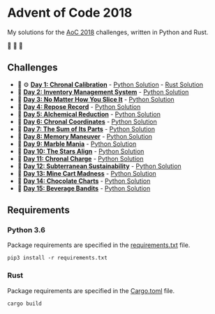 # Advent of Code 2018

My solutions for the [AoC 2018](https://adventofcode.com/2018) challenges, written in Python and Rust.

:christmas_tree: :christmas_tree: :christmas_tree:

## Challenges

- :snake: :gear: **[Day 1: Chronal Calibration](https://adventofcode.com/2018/day/1)** - [Python Solution](src/day1.py) - [Rust Solution](src/bin/day1.rs)
- :snake: **[Day 2: Inventory Management System](https://adventofcode.com/2018/day/2)** - [Python Solution](src/day2.py)
- :snake: **[Day 3: No Matter How You Slice It](https://adventofcode.com/2018/day/3)** - [Python Solution](src/day3.py)
- :snake: **[Day 4: Repose Record](https://adventofcode.com/2018/day/4)** - [Python Solution](src/day4.py)
- :snake: **[Day 5: Alchemical Reduction](https://adventofcode.com/2018/day/5)** - [Python Solution](src/day5.py)
- :snake: **[Day 6: Chronal Coordinates](https://adventofcode.com/2018/day/6)** - [Python Solution](src/day6.py)
- :snake: **[Day 7: The Sum of Its Parts](https://adventofcode.com/2018/day/7)** - [Python Solution](src/day7.py)
- :snake: **[Day 8: Memory Maneuver](https://adventofcode.com/2018/day/8)** - [Python Solution](src/day8.py)
- :snake: **[Day 9: Marble Mania](https://adventofcode.com/2018/day/9)** - [Python Solution](src/day9.py)
- :snake: **[Day 10: The Stars Align](https://adventofcode.com/2018/day/10)** - [Python Solution](src/day10.py)
- :snake: **[Day 11: Chronal Charge](https://adventofcode.com/2018/day/11)** - [Python Solution](src/day11.py)
- :snake: **[Day 12: Subterranean Sustainability](https://adventofcode.com/2018/day/12)** - [Python Solution](src/day12.py)
- :snake: **[Day 13: Mine Cart Madness](https://adventofcode.com/2018/day/13)** - [Python Solution](src/day13.py)
- :snake: **[Day 14: Chocolate Charts](https://adventofcode.com/2018/day/14)** - [Python Solution](src/day14.py)
- :snake: **[Day 15: Beverage Bandits](https://adventofcode.com/2018/day/15)** - [Python Solution](src/day15.py)

## Requirements

### Python 3.6

Package requirements are specified in the [requirements.txt](requirements.txt) file.

```
pip3 install -r requirements.txt
```

### Rust

Package requirements are specified in the [Cargo.toml](Cargo.toml) file.

```
cargo build
```
